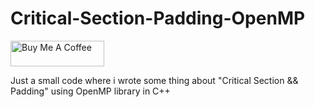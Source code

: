 # Critical-Section-Padding-OpenMP

<a href="https://www.buymeacoffee.com/NoNameoNA" target="_blank"><img src="https://cdn.buymeacoffee.com/buttons/v2/default-black.png" alt="Buy Me A Coffee" style="height: 41px !important;width: 150px !important;" ></a>

Just a small code where i wrote some thing about "Critical Section &amp;&amp; Padding" using OpenMP library in C++
